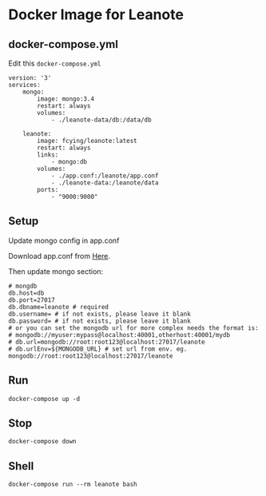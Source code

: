 
# Docker Image for Leanote

## docker-compose.yml

Edit this `docker-compose.yml`
```
version: '3' 
services:
    mongo:
        image: mongo:3.4
        restart: always
        volumes:
            - ./leanote-data/db:/data/db

    leanote:
        image: fcying/leanote:latest
        restart: always
        links:
            - mongo:db
        volumes:
            - ./app.conf:/leanote/app.conf
            - ./leanote-data:/leanote/data
        ports:
            - "9000:9000"
```



## Setup  

Update mongo config in app.conf

Download app.conf from [Here](https://raw.githubusercontent.com/leanote/leanote/master/conf/app.conf).

Then update mongo section:

```
# mongdb
db.host=db
db.port=27017
db.dbname=leanote # required
db.username= # if not exists, please leave it blank
db.password= # if not exists, please leave it blank
# or you can set the mongodb url for more complex needs the format is:
# mongodb://myuser:mypass@localhost:40001,otherhost:40001/mydb
# db.url=mongodb://root:root123@localhost:27017/leanote
# db.urlEnv=${MONGODB_URL} # set url from env. eg. mongodb://root:root123@localhost:27017/leanote
```



## Run
```
docker-compose up -d
```



## Stop
```
docker-compose down
```



## Shell
```
docker-compose run --rm leanote bash
```



